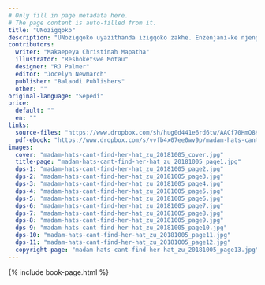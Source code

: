 ```yaml
---
# Only fill in page metadata here.
# The page content is auto-filled from it.
title: "UNozigqoko"
description: "UNozigqoko uyazithanda izigqoko zakhe. Enzenjani-ke njengoba sekulahleke isigqoko sakhe asithanda kuna zonke?"
contributors:
  writer: "Makaepeya Christinah Mapatha"
  illustrator: "Reshoketswe Motau"
  designer: "RJ Palmer"
  editor: "Jocelyn Newmarch"
  publisher: "Balaodi Publishers"
  other: ""
original-language: "Sepedi"
price:
  default: ""
  en: ""
links:
  source-files: "https://www.dropbox.com/sh/hug0d441e6rd6tw/AACf70HmQ8KR7YAiDZyMf_50a?dl=0"
  pdf-ebook: "https://www.dropbox.com/s/vvfb4x07ee0wv9p/madam-hats-cant-find-her-hat_zu_20181005.pdf?dl=0"
images:
  cover: "madam-hats-cant-find-her-hat_zu_20181005_cover.jpg"
  title-page: "madam-hats-cant-find-her-hat_zu_20181005_page1.jpg"
  dps-1: "madam-hats-cant-find-her-hat_zu_20181005_page2.jpg"
  dps-2: "madam-hats-cant-find-her-hat_zu_20181005_page3.jpg"
  dps-3: "madam-hats-cant-find-her-hat_zu_20181005_page4.jpg"
  dps-4: "madam-hats-cant-find-her-hat_zu_20181005_page5.jpg"
  dps-5: "madam-hats-cant-find-her-hat_zu_20181005_page6.jpg"
  dps-6: "madam-hats-cant-find-her-hat_zu_20181005_page7.jpg"
  dps-7: "madam-hats-cant-find-her-hat_zu_20181005_page8.jpg"
  dps-8: "madam-hats-cant-find-her-hat_zu_20181005_page9.jpg"
  dps-9: "madam-hats-cant-find-her-hat_zu_20181005_page10.jpg"
  dps-10: "madam-hats-cant-find-her-hat_zu_20181005_page11.jpg"
  dps-11: "madam-hats-cant-find-her-hat_zu_20181005_page12.jpg"
  copyright-page: "madam-hats-cant-find-her-hat_zu_20181005_page13.jpg"
---
```


{% include book-page.html %}
